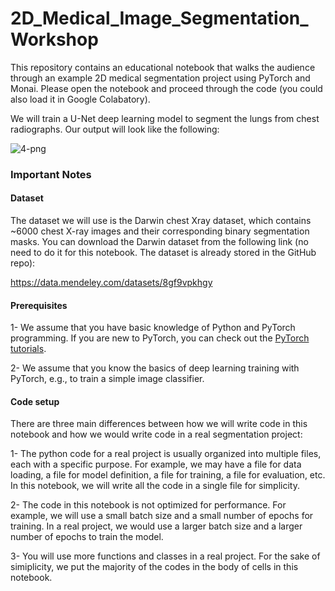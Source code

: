# 2D_Medical_Image_Segmentation_Workshop
This repository contains an educational notebook that walks the audience through an example 2D medical segmentation project using PyTorch and Monai.
Please open the notebook and proceed through the code (you could also load it in Google Colabatory).

We will train a U-Net deep learning model to segment the lungs from chest radiographs. Our output will look like the following:

<img src="https://i.ibb.co/XjKTQ7P/4-png.jpg" alt="4-png" border="0">

### **Important Notes**

#### Dataset

The dataset we will use is the Darwin chest Xray dataset, which contains ~6000 chest X-ray images and their corresponding binary segmentation masks. You can download the Darwin dataset from the following link (no need to do it for this notebook. The dataset is already stored in the GitHub repo):

https://data.mendeley.com/datasets/8gf9vpkhgy

#### Prerequisites

1- We assume that you have basic knowledge of Python and PyTorch programming. If you are new to PyTorch, you can check out the [PyTorch tutorials](https://pytorch.org/tutorials/). 

2- We assume that you know the basics of deep learning training with PyTorch, e.g., to train a simple image classifier. 

#### Code setup
There are three main differences between how we will write code in this notebook and how we would write code in a real segmentation project:

1- The python code for a real project is usually organized into multiple files, each with a specific purpose. For example, we may have a file for data loading, a file for model definition, a file for training, a file for evaluation, etc. In this notebook, we will write all the code in a single file for simplicity.

2- The code in this notebook is not optimized for performance. For example, we will use a small batch size and a small number of epochs for training. In a real project, we would use a larger batch size and a larger number of epochs to train the model.

3- You will use more functions and classes in a real project. For the sake of simiplicity, we put the majority of the codes in the body of cells in this notebook.
